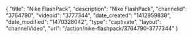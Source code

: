 {
    "title": "Nike FlashPack",
    "description": "Nike FlashPack",
    "channelid": "3764790",
    "videoid": "3777344",
    "date_created": "1412959838",
    "date_modified": "1470328042",
    "type": "captivate",
    "layout": "channelVideo",
    "url": "\/action\/nike-flashpack\/3764790-3777344"
}